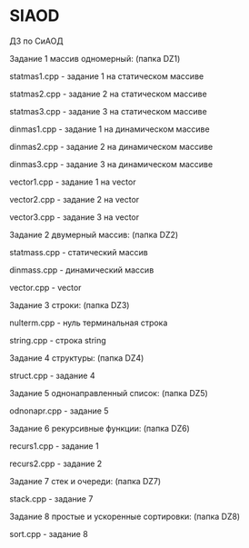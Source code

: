 # SIAOD 
ДЗ по СиАОД


Задание 1 массив одномерный: (папка DZ1)

statmas1.cpp - задание 1 на статическом массиве

statmas2.cpp - задание 2 на статическом массиве

statmas3.cpp - задание 3 на статическом массиве

dinmas1.cpp - задание 1 на динамическом массиве

dinmas2.cpp - задание 2 на динамическом массиве

dinmas3.cpp - задание 3 на динамическом массиве

vector1.cpp - задание 1 на vector

vector2.cpp - задание 2 на vector

vector3.cpp - задание 3 на vector


Задание 2 двумерный массив: (папка DZ2)

statmass.cpp - статический массив

dinmass.cpp - динамический массив

vector.cpp - vector


Задание 3 строки: (папка DZ3)

nulterm.cpp - нуль терминальная строка

string.cpp - строка string


Задание 4 структуры: (папка DZ4)

struct.cpp - задание 4


Задание 5 однонаправленный список: (папка DZ5)

odnonapr.cpp - задание 5


Задание 6 рекурсивные функции: (папка DZ6)

recurs1.cpp - задание 1

recurs2.cpp - задание 2


Задание 7 стек и очереди: (папка DZ7)

stack.cpp - задание 7


Задание 8 простые и ускоренные сортировки: (папка DZ8)

sort.cpp - задание 8
